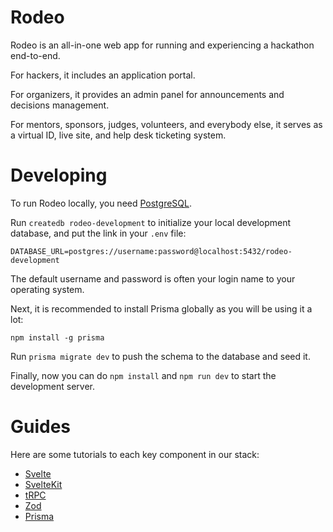 # Rodeo

Rodeo is an all-in-one web app for running and experiencing a hackathon end-to-end.

For hackers, it includes an application portal.

For organizers, it provides an admin panel for announcements and decisions management.

For mentors, sponsors, judges, volunteers, and everybody else, it serves as a virtual ID, live site, and help desk ticketing system.

# Developing

To run Rodeo locally, you need [PostgreSQL](https://www.postgresql.org/).

Run `createdb rodeo-development` to initialize your local development database, and put the link in your `.env` file:

`DATABASE_URL=postgres://username:password@localhost:5432/rodeo-development`

The default username and password is often your login name to your operating system.

Next, it is recommended to install Prisma globally as you will be using it a lot:

`npm install -g prisma`

Run `prisma migrate dev` to push the schema to the database and seed it.

Finally, now you can do `npm install` and `npm run dev` to start the development server.

# Guides

Here are some tutorials to each key component in our stack:

- [Svelte](https://svelte.dev/)
- [SvelteKit](https://kit.svelte.dev/)
- [tRPC](https://trpc.io/)
- [Zod](https://zod.dev/)
- [Prisma](https://www.prisma.io/)

